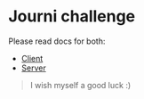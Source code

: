 # Journi challenge

Please read docs for both:

- [Client](./client/README.md)
- [Server](./server/Readme.md)

> I wish myself a good luck :)
